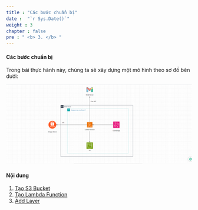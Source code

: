 ```yaml
---
title : "Các bước chuẩn bị"
date :  "`r Sys.Date()`" 
weight : 3 
chapter : false
pre : " <b> 3. </b> "
---
```


#### Các bước chuẩn bị

Trong bài thực hành này, chúng ta sẽ xây dựng một mô hình theo sơ đồ bên dưới:

![Create VPC](/images/schema.png?featherlight=false&width=90pc)


#### Nội dung

1. [Tạo S3 Bucket](https://000003.awsstudygroup.com/vi/3-prerequiste/3.1-createvpc/)
2. [Tạo Lambda Function](https://000003.awsstudygroup.com/vi/3-prerequiste/3.2-createsubnet/)
3. [Add Layer](https://000003.awsstudygroup.com/vi/3-prerequiste/3.3-createigw/)